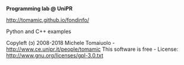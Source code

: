 **Programming lab @ UniPR**

http://tomamic.github.io/fondinfo/

Python and C++ examples

Copyleft (ɔ) 2008-2018 Michele Tomaiuolo - http://www.ce.unipr.it/people/tomamic
This software is free - License: http://www.gnu.org/licenses/gpl-3.0.txt

